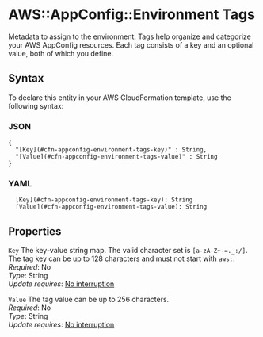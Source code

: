 # AWS::AppConfig::Environment Tags<a name="aws-properties-appconfig-environment-tags"></a>

Metadata to assign to the environment\. Tags help organize and categorize your AWS AppConfig resources\. Each tag consists of a key and an optional value, both of which you define\.

## Syntax<a name="aws-properties-appconfig-environment-tags-syntax"></a>

To declare this entity in your AWS CloudFormation template, use the following syntax:

### JSON<a name="aws-properties-appconfig-environment-tags-syntax.json"></a>

```
{
  "[Key](#cfn-appconfig-environment-tags-key)" : String,
  "[Value](#cfn-appconfig-environment-tags-value)" : String
}
```

### YAML<a name="aws-properties-appconfig-environment-tags-syntax.yaml"></a>

```
  [Key](#cfn-appconfig-environment-tags-key): String
  [Value](#cfn-appconfig-environment-tags-value): String
```

## Properties<a name="aws-properties-appconfig-environment-tags-properties"></a>

`Key` <a name="cfn-appconfig-environment-tags-key"></a>
The key\-value string map\. The valid character set is `[a-zA-Z+-=._:/]`\. The tag key can be up to 128 characters and must not start with `aws:`\.  
_Required_: No  
_Type_: String  
_Update requires_: [No interruption](https://docs.aws.amazon.com/AWSCloudFormation/latest/UserGuide/using-cfn-updating-stacks-update-behaviors.html#update-no-interrupt)

`Value` <a name="cfn-appconfig-environment-tags-value"></a>
The tag value can be up to 256 characters\.  
_Required_: No  
_Type_: String  
_Update requires_: [No interruption](https://docs.aws.amazon.com/AWSCloudFormation/latest/UserGuide/using-cfn-updating-stacks-update-behaviors.html#update-no-interrupt)
